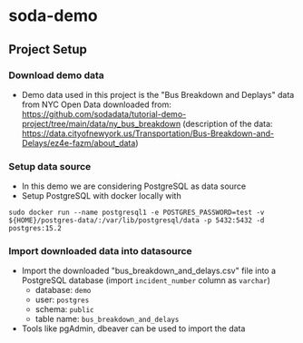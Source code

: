 # soda-demo

## Project Setup

### Download demo data
- Demo data used in this project is the "Bus Breakdown and Deplays" data from NYC Open Data downloaded from: https://github.com/sodadata/tutorial-demo-project/tree/main/data/ny_bus_breakdown (description of the data: https://data.cityofnewyork.us/Transportation/Bus-Breakdown-and-Delays/ez4e-fazm/about_data)

### Setup data source
- In this demo we are considering PostgreSQL as data source
- Setup PostgreSQL with docker locally with
```
sudo docker run --name postgresql1 -e POSTGRES_PASSWORD=test -v ${HOME}/postgres-data/:/var/lib/postgresql/data -p 5432:5432 -d postgres:15.2
```

### Import downloaded data into datasource
- Import the downloaded "bus_breakdown_and_delays.csv" file into a PostgreSQL database (import `incident_number` column as `varchar`)
    - database: `demo`
    - user: `postgres`
    - schema: `public`
    - table name: `bus_breakdown_and_delays`
- Tools like pgAdmin, dbeaver can be used to import the data
